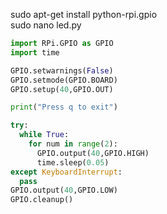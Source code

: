 sudo apt-get install python-rpi.gpio  
sudo nano led.py

```python
import RPi.GPIO as GPIO
import time

GPIO.setwarnings(False)
GPIO.setmode(GPIO.BOARD)
GPIO.setup(40,GPIO.OUT)

print("Press q to exit")

try:
  while True:
    for num in range(2):
      GPIO.output(40,GPIO.HIGH)
      time.sleep(0.05)
except KeyboardInterrupt:
  pass
GPIO.output(40,GPIO.LOW)
GPIO.cleanup()
```
